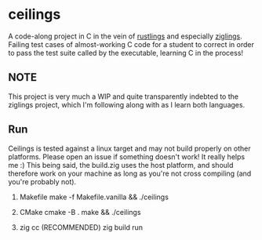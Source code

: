 # ceilings

A code-along project in C in the vein of 
[rustlings](https://rustlings.cool) and especially 
[ziglings](https://ziglings.org). Failing test cases of almost-working C code for a student to correct in order to pass the test suite called by the executable, learning C in the process!

## NOTE
This project is very much a WIP and quite transparently indebted to the
ziglings project, which I'm following along with as I learn both languages.

## Run
Ceilings is tested against a linux target and may not build properly on other
platforms. Please open an issue if something doesn't work! It really helps me :)
This being said, the build.zig uses the host platform, and should therefore work
on your machine as long as you're not cross compiling (and you're probably not).

1. Makefile
make -f Makefile.vanilla && ./ceilings

2. CMake
cmake -B .
make && ./ceilings

3. zig cc (RECOMMENDED)
zig build run
